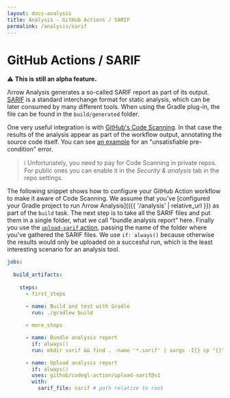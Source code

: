 ```yaml
---
layout: docs-analysis
title: Analysis - GitHub Actions / SARIF
permalink: /analysis/sarif
---
```


# GitHub Actions / SARIF

⚠️ **This is still an alpha feature.**

Λrrow Analysis generates a so-called SARIF report as part of its output. [SARIF](https://sarifweb.azurewebsites.net/) is a standard interchange format for static analysis, which can be later consumed by many different tools. When using the Gradle plug-in, the file can be found in the `build/generated` folder.

One very useful integration is with [GitHub's Code Scanning](https://docs.github.com/en/code-security/code-scanning/integrating-with-code-scanning/about-integration-with-code-scanning). In that case the results of the analysis appear as part of the workflow output, annotating the source code itself. You can see [an example](https://github.com/arrow-kt/backend-arrow-example/pull/6/checks?check_run_id=4497725364) for an "unsatisfiable pre-condition" error.

> ℹ️ Unfortunately, you need to pay for Code Scanning in private repos. For public ones you can enable it in the _Security & analysis_ tab in the repo settings.

The following snippet shows how to configure your GitHub Action workflow to make it aware of Code Scanning. We assume that you've [configured your Gradle project to run Λrrow Analysis](({{ '/analysis' | relative_url }}) as part of the `build` task. The next step is to take all the SARIF files and put them in a single folder, what we call "bundle analysis report" here. Finally you use the [`upload-sarif` action](https://docs.github.com/en/code-security/code-scanning/integrating-with-code-scanning/uploading-a-sarif-file-to-github), passing the name of the folder where you've gathered the SARIF files. We use `if: always()` because otherwise the results would only be uploaded on a succesful run, which is the least interesting scenario for an analysis tool.

```yaml
jobs:
  
  build_artifacts:
    
    steps:
      - first_steps
      
      - name: Build and test with Gradle
        run: ./gradlew build

      - more_steps

      - name: Bundle analysis report
        if: always()
        run: mkdir sarif && find . -name '*.sarif' | xargs -I{} cp "{}" ./sarif/

      - name: Upload analysis report
        if: always()
        uses: github/codeql-action/upload-sarif@v1
        with:
          sarif_file: sarif # path relative to root
```